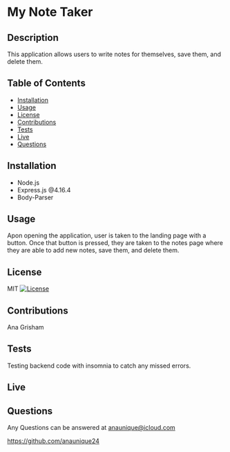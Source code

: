 # My Note Taker

 ## Description
 This application allows users to write notes for themselves, save them, and delete them.
 
 ## Table of Contents
 - [Installation](#Installation)
 - [Usage](#Usage)
 - [License](#License)
 - [Contributions](#Contributions)
 - [Tests](#Tests)
 - [Live](#Live)
 - [Questions](#Questions)
 
 ## Installation
 - Node.js
 - Express.js @4.16.4
 - Body-Parser

 ## Usage
 Apon opening the application, user is taken to the landing page with a button. Once that button is pressed, they are taken to the notes page where they are able to add new notes, save them, and delete them. 
 
 ## License
 MIT
 [![License](https://img.shields.io/badge/License-MIT-green.svg)](https://opensource.org/licenses/MIT)
 
 ## Contributions
 Ana Grisham
 
 ## Tests
 Testing backend code with insomnia to catch any missed errors.
 
 ## Live


 ## Questions
 Any Questions can be answered at anaunique@icloud.com
 
 https://github.com/anaunique24
